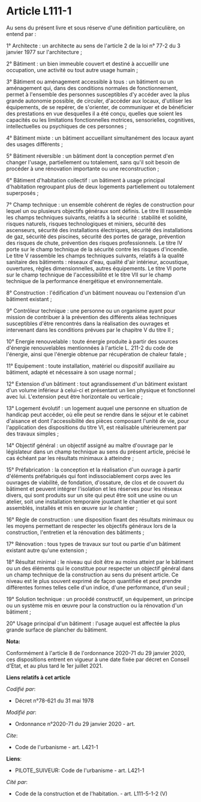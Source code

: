 # Article L111-1

Au sens du présent livre et sous réserve d'une définition particulière, on entend par :

1° Architecte : un architecte au sens de l'article 2 de la loi n° 77-2 du 3 janvier 1977 sur l'architecture ;

2° Bâtiment : un bien immeuble couvert et destiné à accueillir une occupation, une activité ou tout autre usage humain ;

3° Bâtiment ou aménagement accessible à tous : un bâtiment ou un aménagement qui, dans des conditions normales de
fonctionnement, permet à l'ensemble des personnes susceptibles d'y accéder avec la plus grande autonomie possible, de
circuler, d'accéder aux locaux, d'utiliser les équipements, de se repérer, de s'orienter, de communiquer et de bénéficier des
prestations en vue desquelles il a été conçu, quelles que soient les capacités ou les limitations fonctionnelles motrices,
sensorielles, cognitives, intellectuelles ou psychiques de ces personnes ;

4° Bâtiment mixte : un bâtiment accueillant simultanément des locaux ayant des usages différents ;

5° Bâtiment réversible : un bâtiment dont la conception permet d'en changer l'usage, partiellement ou totalement, sans qu'il
soit besoin de procéder à une rénovation importante ou une reconstruction ;

6° Bâtiment d'habitation collectif : un bâtiment à usage principal d'habitation regroupant plus de deux logements
partiellement ou totalement superposés ;

7° Champ technique : un ensemble cohérent de règles de construction pour lequel un ou plusieurs objectifs généraux sont
définis. Le titre III rassemble les champs techniques suivants, relatifs à la sécurité : stabilité et solidité, risques
naturels, risques technologiques et miniers, sécurité des ascenseurs, sécurité des installations électriques, sécurité des
installations de gaz, sécurité des piscines, sécurité des portes de garage, prévention des risques de chute, prévention des
risques professionnels. Le titre IV porte sur le champ technique de la sécurité contre les risques d'incendie. Le titre V
rassemble les champs techniques suivants, relatifs à la qualité sanitaire des bâtiments : réseaux d'eau, qualité d'air
intérieur, acoustique, ouvertures, règles dimensionnelles, autres équipements. Le titre VI porte sur le champ technique de
l'accessibilité et le titre VII sur le champ technique de la performance énergétique et environnementale.

8° Construction : l'édification d'un bâtiment nouveau ou l'extension d'un bâtiment existant ;

9° Contrôleur technique : une personne ou un organisme ayant pour mission de contribuer à la prévention des différents aléas
techniques susceptibles d'être rencontrés dans la réalisation des ouvrages et intervenant dans les conditions prévues par le
chapitre V du titre II ;

10° Energie renouvelable : toute énergie produite à partir des sources d'énergie renouvelables mentionnées à l'article L.
211-2 du code de l'énergie, ainsi que l'énergie obtenue par récupération de chaleur fatale ;

11° Equipement : toute installation, matériel ou dispositif auxiliaire au bâtiment, adapté et nécessaire à son usage normal ;

12° Extension d'un bâtiment : tout agrandissement d'un bâtiment existant d'un volume inférieur à celui-ci et présentant un
lien physique et fonctionnel avec lui. L'extension peut être horizontale ou verticale ;

13° Logement évolutif : un logement auquel une personne en situation de handicap peut accéder, où elle peut se rendre dans le
séjour et le cabinet d'aisance et dont l'accessibilité des pièces composant l'unité de vie, pour l'application des
dispositions du titre VI, est réalisable ultérieurement par des travaux simples ;

14° Objectif général : un objectif assigné au maître d'ouvrage par le législateur dans un champ technique au sens du présent
article, précisé le cas échéant par les résultats minimaux à atteindre ;

15° Préfabrication : la conception et la réalisation d'un ouvrage à partir d'éléments préfabriqués qui font indissociablement
corps avec les ouvrages de viabilité, de fondation, d'ossature, de clos et de couvert du bâtiment et peuvent intégrer
l'isolation et les réserves pour les réseaux divers, qui sont produits sur un site qui peut être soit une usine ou un
atelier, soit une installation temporaire jouxtant le chantier et qui sont assemblés, installés et mis en œuvre sur le
chantier ;

16° Règle de construction : une disposition fixant des résultats minimaux ou les moyens permettant de respecter les objectifs
généraux lors de la construction, l'entretien et la rénovation des bâtiments ;

17° Rénovation : tous types de travaux sur tout ou partie d'un bâtiment existant autre qu'une extension ;

18° Résultat minimal : le niveau qui doit être au moins atteint par le bâtiment ou un des éléments qui le constitue pour
respecter un objectif général dans un champ technique de la construction au sens du présent article. Ce niveau est le plus
souvent exprimé de façon quantifiée et peut prendre différentes formes telles celle d'un indice, d'une performance, d'un
seuil ;

19° Solution technique : un procédé constructif, un équipement, un principe ou un système mis en œuvre pour la construction
ou la rénovation d'un bâtiment ;

20° Usage principal d'un bâtiment : l'usage auquel est affectée la plus grande surface de plancher du bâtiment.

**Nota:**

Conformément à l'article 8 de l'ordonnance 2020-71 du 29 janvier 2020, ces dispositions entrent en vigueur à une date fixée
par décret en Conseil d'Etat, et au plus tard le 1er juillet 2021.

**Liens relatifs à cet article**

_Codifié par_:

  - Décret n°78-621 du 31 mai 1978

_Modifié par_:

  - Ordonnance n°2020-71 du 29 janvier 2020 - art.

_Cite_:

  - Code de l'urbanisme - art. L421-1

**Liens**:

  - PILOTE_SUIVEUR: Code de l'urbanisme - art. L421-1

_Cité par_:

  - Code de la construction et de l'habitation. - art. L111-5-1-2 (V)
